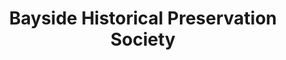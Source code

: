 ---
layout: repo
title: "Bayside Historical Preservation Society"
id: 2930
permalink: repos/2930/
---